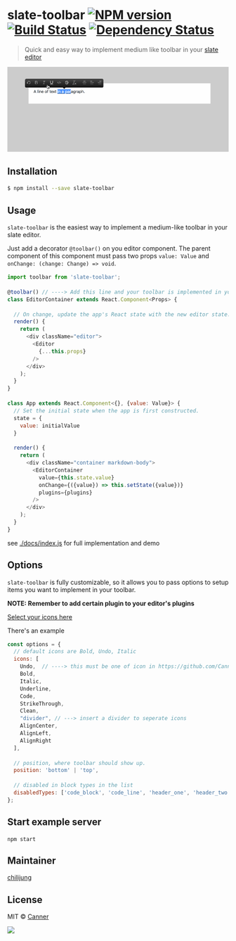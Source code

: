 # slate-toolbar [![NPM version][npm-image]][npm-url] [![Build Status][travis-image]][travis-url] [![Dependency Status][daviddm-image]][daviddm-url]
> Quick and easy way to implement medium like toolbar in your [slate editor](https://docs.slatejs.org)

![demo](./docs/demo.gif)

## Installation

```sh
$ npm install --save slate-toolbar
```

## Usage

`slate-toolbar` is the easiest way to implement a medium-like toolbar in your slate editor.

Just add a decorator `@toolbar()` on you editor component. The parent component of this component must pass two props `value: Value` and `onChange: (change: Change) => void`.


```js
import toolbar from 'slate-toolbar';

@toolbar() // ----> Add this line and your toolbar is implemented in your editor
class EditorContainer extends React.Component<Props> {

  // On change, update the app's React state with the new editor state.
  render() {
    return (
      <div className="editor">
        <Editor
          {...this.props}
        />
      </div>
    );
  }
}

class App extends React.Component<{}, {value: Value}> {
  // Set the initial state when the app is first constructed.
  state = {
    value: initialValue
  }

  render() {
    return (
      <div className="container markdown-body">
        <EditorContainer
          value={this.state.value}
          onChange={({value}) => this.setState({value})}
          plugins={plugins}
        />
      </div>
    );
  }
}
```

see [./docs/index.js](./docs/index.js) for full implementation and demo

## Options

`slate-toolbar` is fully customizable, so it allows you to pass options to setup items you want to implement in your toolbar.

**NOTE: Remember to add certain plugin to your editor's plugins**

[Select your icons here](https://github.com/Canner/slate-editor-icons#slate-editor-icons)

There's an example

```js
const options = {
  // default icons are Bold, Undo, Italic
  icons: [
    Undo,  // ----> this must be one of icon in https://github.com/Canner/slate-editor-icons#icon-packages
    Bold,
    Italic,
    Underline,
    Code,
    StrikeThrough,
    Clean,
    "divider", // ---> insert a divider to seperate icons
    AlignCenter,
    AlignLeft,
    AlignRight
  ],

  // position, where toolbar should show up.
  position: 'bottom' | 'top',

  // disabled in block types in the list
  disabledTypes: ['code_block', 'code_line', 'header_one', 'header_two']
};
```

## Start example server

```
npm start
```

## Maintainer

[chilijung](https://github.com/chilijung)

## License

MIT © [Canner](https://github.com/Canner)

<a href="https://canner.io">
  <img src="https://user-images.githubusercontent.com/26116324/37811196-a437d930-2e93-11e8-97d8-0653ace2a46d.png"/>
</a>

[npm-image]: https://badge.fury.io/js/slate-toolbar.svg
[npm-url]: https://npmjs.org/package/slate-toolbar
[travis-image]: https://travis-ci.org/Canner/slate-toolbar.svg?branch=master
[travis-url]: https://travis-ci.org/Canner/slate-toolbar
[daviddm-image]: https://david-dm.org/Canner/slate-toolbar.svg?theme=shields.io
[daviddm-url]: https://david-dm.org/Canner/slate-toolbar

